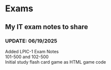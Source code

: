 # Exams
## My IT exam notes to share

### UPDATE: 06/19/2025
Added LPIC-1 Exam Notes\
101-500 and 102-500\
Initial study flash card game as HTML game code
